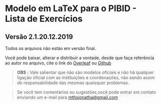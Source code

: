 # Modelo em LaTeX para o PIBID - Lista de Exercícios
## Versão 2.1.20.12.2019
Todos os arquivos não estão em versão final.

Você pode baixar, alterar e distribuir a vontade, desde que faça referência ao autor no arquivo, cite o link do [Overleaf](https://www.overleaf.com/latex/examples/pibid-modelo-lista-de-exercicios/kvywgdtkrqfn) ou [Github](https://github.com/mthsjonatha/pibid_lista)


> **OBS :** Vale salientar que não são modelos oficiais e não há qualquer ligação oficial com as instituições e coordenações, não sendo assim de responsabilidade das mesmas quaisquer problemas.

> Se você tem comentários ou sugestões,você pode entrar em contato enviando um e-mail para mthsjonatha@gmail.com